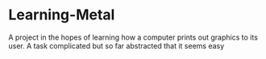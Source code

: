 # Learning-Metal
A project in the hopes of learning how a computer prints out graphics to its user. A task complicated but so far abstracted that it seems easy
